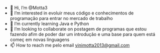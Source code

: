 - 👋 Hi, I’m @Motta3
- 👀 I’m interested in  evoluir meus código e conhecimentos de programação para entrar no mercado de trabalho
- 🌱 I’m currently learning Java e Python
- 💞️ I’m looking to collaborate on postagem de programas que estou fazendo afim de poder dar um introdução  e uma base para quem está começ em novas linguagens
- 📫 How to reach me pelo email vinimotta2013@gmail.com

<!---
Motta3/Motta3 is a ✨ special ✨ repository because its `README.md` (this file) appears on your GitHub profile.
You can click the Preview link to take a look at your changes.
--->
